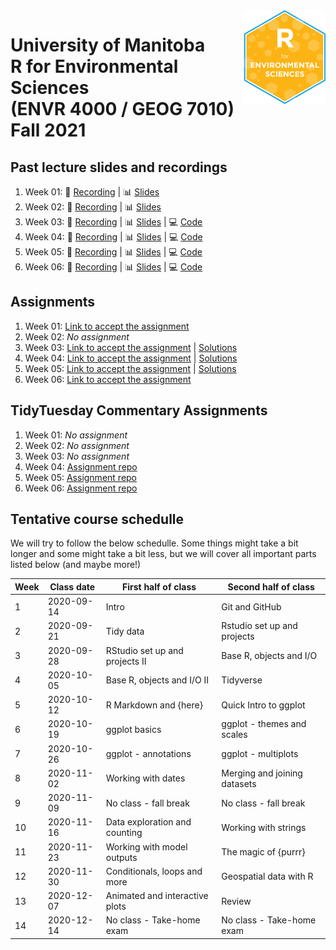 <img src="img/R_for_EnvSci.png" alt="blogdown logo" align="right" height="150pm"/> 


# University of Manitoba </br> R for Environmental Sciences </br> (ENVR 4000 / GEOG 7010) </br> Fall 2021

## Past lecture slides and recordings

1. Week 01: :movie_camera: [Recording](https://youtu.be/MQUMcXpIHro) | :bar_chart: [Slides](https://www.dropbox.com/s/fjjdlbz265p5f8r/Wk1_UM_R_for_EnvSci.pptx?dl=0) 
2. Week 02: :movie_camera: [Recording](https://youtu.be/7ggmdjX0xbM) | :bar_chart: [Slides](https://www.dropbox.com/s/uxo1xmhcvl5ipnj/Wk2_UM_R_for_EnvSci.pptx?dl=0)
3. Week 03: :movie_camera: [Recording](https://youtu.be/SYS_Iz1BsmU) | :bar_chart: [Slides](https://www.dropbox.com/s/9g4aperzq998fvk/Wk3_UM_R_for_EnvSci.pptx?dl=0) | :computer: [Code](https://github.com/UM-R-for-EnvSci-Registered-Student-2021/Wk03-Class_materials)
4. Week 04: :movie_camera: [Recording](https://youtu.be/HAWCdwgBzp8) | :bar_chart: [Slides](https://www.dropbox.com/s/t2vdp7keo4p4wm3/Wk4_UM_R_for_EnvSci.pptx?dl=0) | :computer: [Code](https://github.com/UM-R-for-EnvSci-Registered-Student-2021/Wk04-Class_materials)
5. Week 05: :movie_camera: [Recording](https://youtu.be/U1ODLgLxAgM) | :bar_chart: [Slides](https://www.dropbox.com/s/j1a6a2bv6lv8any/Wk5_UM_R_for_EnvSci.pptx?dl=0) | :computer: [Code](https://github.com/UM-R-for-EnvSci-Registered-Student-2021/Wk05-Class_materials)
6. Week 06: :movie_camera: [Recording](https://youtu.be/ytqQrdzo3_E) | :bar_chart: [Slides](https://www.dropbox.com/s/dlhiqg6fdx95dwk/Wk6_UM_R_for_EnvSci.pptx?dl=0) |  :computer: [Code](https://github.com/UM-R-for-EnvSci-Registered-Student-2021/Wk06-Class_materials)

## Assignments

1. Week 01: [Link to accept the assignment](https://classroom.github.com/a/j3Aac7w5)
2. Week 02: *No assignment*
3. Week 03: [Link to accept the assignment](https://classroom.github.com/a/nOUCvb84) | [Solutions](https://github.com/UM-R-for-EnvSci-Registered-Student-2021/wk03-hw-solutions)
4. Week 04: [Link to accept the assignment](https://classroom.github.com/a/53XcaJP9) | [Solutions](https://github.com/UM-R-for-EnvSci-Registered-Student-2021/wk04-hw-solutions)
5. Week 05: [Link to accept the assignment](https://classroom.github.com/a/1LHu6dyI) | [Solutions](https://github.com/UM-R-for-EnvSci-Registered-Student-2021/wk05-hw-solutions)
6. Week 06: [Link to accept the assignment](https://classroom.github.com/a/-M4sbWHf)

## TidyTuesday Commentary Assignments

1. Week 01: *No assignment*
2. Week 02: *No assignment*
3. Week 03: *No assignment*
4. Week 04: [Assignment repo](https://github.com/UM-R-for-EnvSci-Registered-Student-2021/wk04-Tidytuesday-commentary)
5. Week 05: [Assignment repo](https://github.com/UM-R-for-EnvSci-Registered-Student-2021/wk05-Tidytuesday-commentary)
6. Week 06: [Assignment repo](https://github.com/UM-R-for-EnvSci-Registered-Student-2021/wk06-Tidytuesday-commentary)

## Tentative course schedulle

We will try to follow the below schedulle. Some things might take a bit longer and some might take a bit less, but we will cover all important parts listed below (and maybe more!)

Week | Class date | First half of class | Second half of class |
---- | ---------- | ------------------- | -------------------- |
1 | 2020-09-14 | Intro | Git and GitHub |
2 | 2020-09-21 | Tidy data | Rstudio set up and projects |
3 | 2020-09-28 | RStudio set up and projects II | Base R, objects and I/O |
4 | 2020-10-05 | Base R, objects and I/O II | Tidyverse |
5 | 2020-10-12 | R Markdown and {here} | Quick Intro to ggplot |
6 | 2020-10-19 | ggplot basics | ggplot - themes and scales |
7 | 2020-10-26 | ggplot - annotations | ggplot - multiplots |
8 | 2020-11-02 | Working with dates | Merging and joining datasets|
9 | 2020-11-09 | No class - fall break | No class - fall break |
10 | 2020-11-16 | Data exploration and counting | Working with strings |
11 | 2020-11-23 | Working with model outputs | The magic of {purrr} |
12 | 2020-11-30 | Conditionals, loops and more | Geospatial data with R|
13 | 2020-12-07 | Animated and interactive plots | Review |
14 |2020-12-14 | No class - Take-home exam | No class - Take-home exam |

